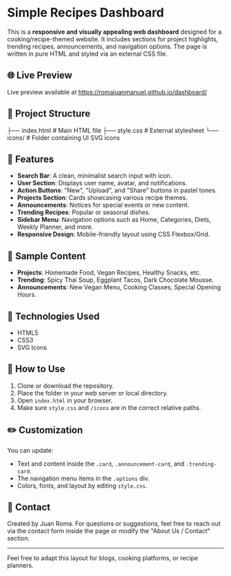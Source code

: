 # Simple Recipes Dashboard

This is a **responsive and visually appealing web dashboard** designed for a cooking/recipe-themed website. It includes sections for project highlights, trending recipes, announcements, and navigation options. The page is written in pure HTML and styled via an external CSS file.

## 🌐 Live Preview

Live preview available at https://romajuanmanuel.github.io/dashboard/

## 📁 Project Structure

├── index.html # Main HTML file
├── style.css # External stylesheet
└── icons/ # Folder containing UI SVG icons

## 📌 Features

- **Search Bar**: A clean, minimalist search input with icon.
- **User Section**: Displays user name, avatar, and notifications.
- **Action Buttons**: "New", "Upload", and "Share" buttons in pastel tones.
- **Projects Section**: Cards showcasing various recipe themes.
- **Announcements**: Notices for special events or new content.
- **Trending Recipes**: Popular or seasonal dishes.
- **Sidebar Menu**: Navigation options such as Home, Categories, Diets, Weekly Planner, and more.
- **Responsive Design**: Mobile-friendly layout using CSS Flexbox/Grid.

## 🧾 Sample Content

- **Projects**: Homemade Food, Vegan Recipes, Healthy Snacks, etc.
- **Trending**: Spicy Thai Soup, Eggplant Tacos, Dark Chocolate Mousse.
- **Announcements**: New Vegan Menu, Cooking Classes, Special Opening Hours.

## 🎨 Technologies Used

- HTML5
- CSS3
- SVG Icons

## 🧪 How to Use

1. Clone or download the repository.
2. Place the folder in your web server or local directory.
3. Open `index.html` in your browser.
4. Make sure `style.css` and `/icons` are in the correct relative paths.

## ✏️ Customization

You can update:
- Text and content inside the `.card`, `.announcement-card`, and `.trending-card`.
- The navigation menu items in the `.options` div.
- Colors, fonts, and layout by editing `style.css`.

## 📩 Contact

Created by Juan Roma. For questions or suggestions, feel free to reach out via the contact form inside the page or modify the "About Us / Contact" section.

---

Feel free to adapt this layout for blogs, cooking platforms, or recipe planners.

